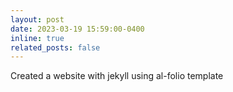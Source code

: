 ```yaml
---
layout: post
date: 2023-03-19 15:59:00-0400
inline: true
related_posts: false
---
```


Created a website with jekyll using al-folio template
